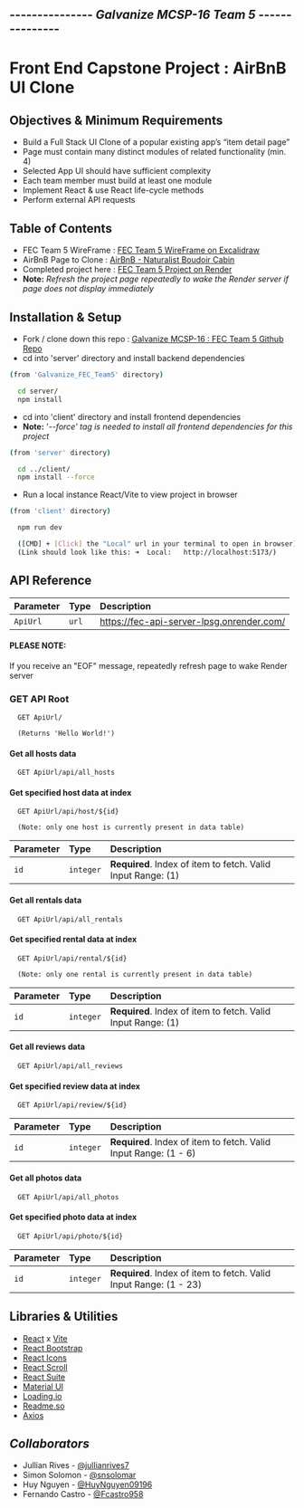 ## --------------- _Galvanize MCSP-16 Team 5_ ---------------

# Front End Capstone Project : AirBnB UI Clone

## Objectives & Minimum Requirements

- Build a Full Stack UI Clone of a popular existing app’s “item detail page”
- Page must contain many distinct modules of related functionality (min. 4)
- Selected App UI should have sufficient complexity
- Each team member must build at least one module
- Implement React & use React life-cycle methods
- Perform external API requests

## Table of Contents

- FEC Team 5 WireFrame : [FEC Team 5 WireFrame on Excalidraw](https://excalidraw.com/#room=25525c9d9a85c7b900a2,k3A_etviJ_GZQk5dSDoJbw)
- AirBnB Page to Clone : [AirBnB - Naturalist Boudoir Cabin](https://www.airbnb.com/rooms/28833661?adults=1&category_tag=Tag%3A8225&children=0&infants=0&search_mode=flex_destinations_search&check_in=2023-01-29&check_out=2023-02-03&federated_search_id=5a99f34d-c87c-478d-a5c9-ceeb3d3681f4&source_impression_id=p3_1671120364_omr8ogC2GMaKPUi3)
- Completed project here : [FEC Team 5 Project on Render ](https://fec-frontend.onrender.com/)
- **Note:** _Refresh the project page repeatedly to wake the Render server if page does not display immediately_

## Installation & Setup

- Fork / clone down this repo : [Galvanize MCSP-16 : FEC Team 5 Github Repo](https://github.com/jullianrives7/Galvanize_FEC_Team5)
- cd into 'server' directory and install backend dependencies

```bash
(from 'Galvanize_FEC_Team5' directory)

  cd server/
  npm install
```

- cd into 'client' directory and install frontend dependencies
- **Note:** '_--force' tag is needed to install all frontend dependencies for this project_

```bash
(from 'server' directory)

  cd ../client/
  npm install --force
```

- Run a local instance React/Vite to view project in browser

```bash
(from 'client' directory)

  npm run dev

  ([CMD] + [Click] the "Local" url in your terminal to open in browser)
  (Link should look like this: ➜  Local:   http://localhost:5173/)
```

## API Reference

| Parameter | Type  | Description                               |
| :-------- | :---- | :---------------------------------------- |
| `ApiUrl`  | `url` | https://fec-api-server-lpsg.onrender.com/ |

#### PLEASE NOTE:

If you receive an "EOF" message, repeatedly refresh page to wake Render server

### GET API Root

```
  GET ApiUrl/

  (Returns 'Hello World!')
```

#### Get all hosts data

```
  GET ApiUrl/api/all_hosts

```

#### Get specified host data at index

```
  GET ApiUrl/api/host/${id}

  (Note: only one host is currently present in data table)
```

| Parameter | Type      | Description                                                  |
| :-------- | :-------- | :----------------------------------------------------------- |
| `id`      | `integer` | **Required**. Index of item to fetch. Valid Input Range: (1) |

#### Get all rentals data

```
  GET ApiUrl/api/all_rentals

```

#### Get specified rental data at index

```
  GET ApiUrl/api/rental/${id}

  (Note: only one rental is currently present in data table)
```

| Parameter | Type      | Description                                                  |
| :-------- | :-------- | :----------------------------------------------------------- |
| `id`      | `integer` | **Required**. Index of item to fetch. Valid Input Range: (1) |

#### Get all reviews data

```
  GET ApiUrl/api/all_reviews

```

#### Get specified review data at index

```
  GET ApiUrl/api/review/${id}

```

| Parameter | Type      | Description                                                      |
| :-------- | :-------- | :--------------------------------------------------------------- |
| `id`      | `integer` | **Required**. Index of item to fetch. Valid Input Range: (1 - 6) |

#### Get all photos data

```
  GET ApiUrl/api/all_photos

```

#### Get specified photo data at index

```
  GET ApiUrl/api/photo/${id}

```

| Parameter | Type      | Description                                                       |
| :-------- | :-------- | :---------------------------------------------------------------- |
| `id`      | `integer` | **Required**. Index of item to fetch. Valid Input Range: (1 - 23) |

## Libraries & Utilities

- [React](https://reactjs.org/) x [Vite](https://vitejs.dev/)
- [React Bootstrap](https://react-bootstrap.github.io/)
- [React Icons](https://react-icons.github.io/react-icons/search)
- [React Scroll](https://www.npmjs.com/package/react-scroll)
- [React Suite](https://rsuitejs.com/)
- [Material UI](https://mui.com/core/)
- [Loading.io](https://loading.io/)
- [Readme.so](https://readme.so)
- [Axios](https://axios-http.com/docs/intro)

## _Collaborators_

- Jullian Rives - [@jullianrives7](https://github.com/jullianrives7)
- Simon Solomon - [@snsolomar](https://github.com/snsolomar)
- Huy Nguyen - [@HuyNguyen09196](https://github.com/HuyNguyen09196)
- Fernando Castro - [@Fcastro958](https://github.com/Fcastro958)
